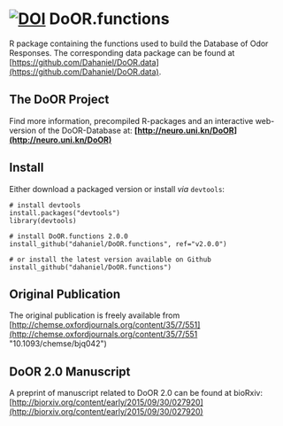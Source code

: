 [![DOI](https://zenodo.org/badge/doi/10.5281/zenodo.46555.svg)](http://dx.doi.org/10.5281/zenodo.46555)
DoOR.functions
==============

R package containing the functions used to build the Database of Odor Responses. The corresponding data package can be found at [https://github.com/Dahaniel/DoOR.data](https://github.com/Dahaniel/DoOR.data).

## The DoOR Project
Find more information, precompiled R-packages and an interactive web-version of the DoOR-Database at: **[http://neuro.uni.kn/DoOR](http://neuro.uni.kn/DoOR)**

## Install
Either download a packaged version or install _via_ `devtools`:
```{r}
# install devtools
install.packages("devtools")
library(devtools)

# install DoOR.functions 2.0.0
install_github("dahaniel/DoOR.functions", ref="v2.0.0")

# or install the latest version available on Github
install_github("dahaniel/DoOR.functions")
```

## Original Publication
The original publication is freely available from  [http://chemse.oxfordjournals.org/content/35/7/551](http://chemse.oxfordjournals.org/content/35/7/551 "10.1093/chemse/bjq042")

## DoOR 2.0 Manuscript
A preprint of manuscript related to DoOR 2.0 can be found at bioRxiv: [http://biorxiv.org/content/early/2015/09/30/027920](http://biorxiv.org/content/early/2015/09/30/027920)
